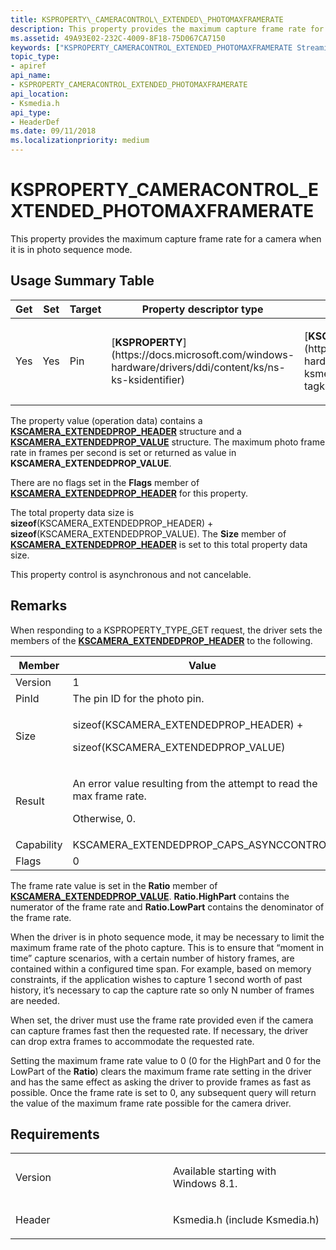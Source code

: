 ```yaml
---
title: KSPROPERTY\_CAMERACONTROL\_EXTENDED\_PHOTOMAXFRAMERATE
description: This property provides the maximum capture frame rate for a camera when it is in photo sequence mode.
ms.assetid: 49A93E02-232C-4009-8F18-75D067CA7150
keywords: ["KSPROPERTY_CAMERACONTROL_EXTENDED_PHOTOMAXFRAMERATE Streaming Media Devices"]
topic_type:
- apiref
api_name:
- KSPROPERTY_CAMERACONTROL_EXTENDED_PHOTOMAXFRAMERATE
api_location:
- Ksmedia.h
api_type:
- HeaderDef
ms.date: 09/11/2018
ms.localizationpriority: medium
---
```


# KSPROPERTY\_CAMERACONTROL\_EXTENDED\_PHOTOMAXFRAMERATE

This property provides the maximum capture frame rate for a camera when it is in photo sequence mode.

## Usage Summary Table

<table>
<colgroup>
<col width="20%" />
<col width="20%" />
<col width="20%" />
<col width="20%" />
<col width="20%" />
</colgroup>
<thead>
<tr class="header">
<th>Get</th>
<th>Set</th>
<th>Target</th>
<th>Property descriptor type</th>
<th>Property value type</th>
</tr>
</thead>
<tbody>
<tr class="odd">
<td><p>Yes</p></td>
<td><p>Yes</p></td>
<td><p>Pin</p></td>
<td><p>[<strong>KSPROPERTY</strong>](https://docs.microsoft.com/windows-hardware/drivers/ddi/content/ks/ns-ks-ksidentifier)</p></td>
<td><p>[<strong>KSCAMERA_EXTENDEDPROP_HEADER</strong>](https://docs.microsoft.com/windows-hardware/drivers/ddi/content/ksmedia/ns-ksmedia-tagkscamera_extendedprop_header)</p></td>
</tr>
</tbody>
</table>

The property value (operation data) contains a [**KSCAMERA\_EXTENDEDPROP\_HEADER**](https://docs.microsoft.com/windows-hardware/drivers/ddi/content/ksmedia/ns-ksmedia-tagkscamera_extendedprop_header) structure and a [**KSCAMERA\_EXTENDEDPROP\_VALUE**](https://docs.microsoft.com/windows-hardware/drivers/ddi/content/ksmedia/ns-ksmedia-tagkscamera_extendedprop_value) structure. The maximum photo frame rate in frames per second is set or returned as value in **KSCAMERA\_EXTENDEDPROP\_VALUE**.

There are no flags set in the **Flags** member of [**KSCAMERA\_EXTENDEDPROP\_HEADER**](https://docs.microsoft.com/windows-hardware/drivers/ddi/content/ksmedia/ns-ksmedia-tagkscamera_extendedprop_header) for this property.

The total property data size is **sizeof**(KSCAMERA\_EXTENDEDPROP\_HEADER) + **sizeof**(KSCAMERA\_EXTENDEDPROP\_VALUE). The **Size** member of [**KSCAMERA\_EXTENDEDPROP\_HEADER**](https://docs.microsoft.com/windows-hardware/drivers/ddi/content/ksmedia/ns-ksmedia-tagkscamera_extendedprop_header) is set to this total property data size.

This property control is asynchronous and not cancelable.

## Remarks

When responding to a KSPROPERTY\_TYPE\_GET request, the driver sets the members of the [**KSCAMERA\_EXTENDEDPROP\_HEADER**](https://docs.microsoft.com/windows-hardware/drivers/ddi/content/ksmedia/ns-ksmedia-tagkscamera_extendedprop_header) to the following.

<table>
<colgroup>
<col width="50%" />
<col width="50%" />
</colgroup>
<thead>
<tr class="header">
<th>Member</th>
<th>Value</th>
</tr>
</thead>
<tbody>
<tr class="odd">
<td>Version</td>
<td>1</td>
</tr>
<tr class="even">
<td>PinId</td>
<td>The pin ID for the photo pin.</td>
</tr>
<tr class="odd">
<td>Size</td>
<td><p>sizeof(KSCAMERA_EXTENDEDPROP_HEADER) +</p>
<p>sizeof(KSCAMERA_EXTENDEDPROP_VALUE)</p></td>
</tr>
<tr class="even">
<td>Result</td>
<td><p>An error value resulting from the attempt to read the max frame rate.</p>
<p>Otherwise, 0.</p></td>
</tr>
<tr class="odd">
<td>Capability</td>
<td>KSCAMERA_EXTENDEDPROP_CAPS_ASYNCCONTROL</td>
</tr>
<tr class="even">
<td>Flags</td>
<td>0</td>
</tr>
</tbody>
</table>

The frame rate value is set in the **Ratio** member of [**KSCAMERA\_EXTENDEDPROP\_VALUE**](https://docs.microsoft.com/windows-hardware/drivers/ddi/content/ksmedia/ns-ksmedia-tagkscamera_extendedprop_value). **Ratio.HighPart** contains the numerator of the frame rate and **Ratio.LowPart** contains the denominator of the frame rate.

When the driver is in photo sequence mode, it may be necessary to limit the maximum frame rate of the photo capture. This is to ensure that “moment in time” capture scenarios, with a certain number of history frames, are contained within a configured time span. For example, based on memory constraints, if the application wishes to capture 1 second worth of past history, it’s necessary to cap the capture rate so only N number of frames are needed.

When set, the driver must use the frame rate provided even if the camera can capture frames fast then the requested rate. If necessary, the driver can drop extra frames to accommodate the requested rate.

Setting the maximum frame rate value to 0 (0 for the HighPart and 0 for the LowPart of the **Ratio**) clears the maximum frame rate setting in the driver and has the same effect as asking the driver to provide frames as fast as possible.  Once the frame rate is set to 0, any subsequent query will return the value of the maximum frame rate possible for the camera driver. 

## Requirements

<table>
<colgroup>
<col width="50%" />
<col width="50%" />
</colgroup>
<tbody>
<tr class="odd">
<td><p>Version</p></td>
<td><p>Available starting with Windows 8.1.</p></td>
</tr>
<tr class="even">
<td><p>Header</p></td>
<td>Ksmedia.h (include Ksmedia.h)</td>
</tr>
</tbody>
</table>
